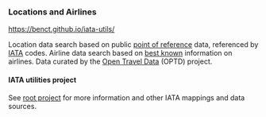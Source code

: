 ### Locations and Airlines

https://benct.github.io/iata-utils/

Location data search based on public [point of reference](https://github.com/opentraveldata/opentraveldata/tree/master/opentraveldata) data,
referenced by [IATA](https://www.iata.org/) codes. Airline data search based on
[best known](https://github.com/opentraveldata/opentraveldata/tree/master/opentraveldata) information on airlines.
Data curated by the [Open Travel Data](https://github.com/opentraveldata/opentraveldata) (OPTD) project.

#### IATA utilities project

See [root project](https://github.com/benct/iata-utils) for more information and other IATA mappings and data sources.